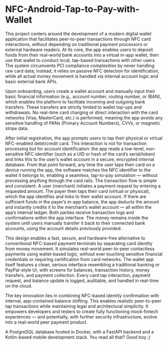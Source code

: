 # NFC-Android-Tap-to-Pay-with-Wallet

This project centers around the development of a modern digital wallet application that facilitates peer-to-peer transactions through NFC card interactions, without depending on traditional payment processors or external hardware readers. At its core, the app enables users to deposit funds from their real-world bank accounts into a virtual in-app wallet, then use that wallet to conduct local, tap-based transactions with other users. The system circumvents PCI compliance complexities by never handling raw card data; instead, it relies on passive NFC detection for identification, while all actual money movement is handled via internal account logic and basic external bank APIs.

Upon onboarding, users create a wallet account and manually input their basic financial information (e.g., account number, routing number, or IBAN), which enables the platform to facilitate incoming and outgoing bank transfers. These transfers are strictly limited to wallet top-ups and withdrawals. No real-time card charging or direct interaction with the card networks (Visa, MasterCard, etc.) is performed, meaning the app avoids any sensitive handling of PANs (Primary Account Numbers), CVVs, or magnetic stripe data.

After initial registration, the app prompts users to tap their physical or virtual NFC-enabled debit/credit card. This interaction is not for transaction processing but for account identification: the app reads a low-level, non-sensitive NFC identifier (such as a UID or hash of the card’s serial/token) and links this to the user’s wallet account in a secure, encrypted internal database. From that point forward, any time the user taps their card on a device running the app, the software matches the NFC identifier to the wallet it belongs to, enabling a seamless, tap-to-pay simulation — without processing anything through the card rails. The transaction flow is simple and consistent. A user (merchant) initiates a payment request by entering a requested amount. The payer then taps their card (virtual or physical), which the app identifies and links to their wallet account. If there are sufficient funds in the payer’s in-app balance, the app deducts the amount and instantly credits it to the merchant’s wallet account — all within the app’s internal ledger. Both parties receive transaction logs and confirmations within the app interface. The money remains inside the system until users manually transfer it back to their connected bank accounts, using the account details previously provided.

This design enables a fast, secure, and hardware-free alternative to conventional NFC-based payment terminals by separating card identity from money movement. It simulates real-world peer-to-peer contactless payments using wallet-based logic, without ever touching sensitive financial credentials or requiring certification from card networks. The wallet app itself features a clean, serious interface resembling a traditional banking or PayPal-style UI, with screens for balances, transaction history, money transfers, and payment collection. Every card tap interaction, payment request, and balance update is logged, auditable, and handled in real-time on the cloud.

The key innovation lies in combining NFC-based identity confirmation with internal, app-contained balance shifting. This enables realistic peer-to-peer tap transactions while maintaining legal and architectural simplicity. It empowers developers and testers to create fully functioning mock-fintech experiences — and potentially, with further security infrastructure, evolve into a real-world peer payment product.

A PostgreSQL database hosted in Docker, with a FastAPI backend and a Kotlin-based mobile development stack. You read all that? Good boy ;)
